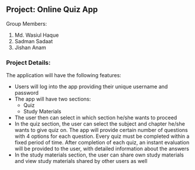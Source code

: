 ## Project: Online Quiz App
Group Members: 
1. Md. Wasiul Haque 
2. Sadman Sadaat 
3. Jishan Anam 
### Project Details: 
The application will have the following features: 
* Users will log into the app providing their unique username 
and password 
* The app will have two sections: 
  * Quiz 
  * Study Materials 
* The user then can select in which section he/she wants to proceed 
* In the quiz section, the user can select the subject and chapter he/she wants to give quiz on. The app will provide certain number of questions with 4 options for each question. Every quiz must be completed within a fixed period of time. After completion of each quiz, an instant evaluation will be provided to the user, with detailed information about the answers 
* In the study materials section, the user can share own study materials and view study materials shared by other users as well 
